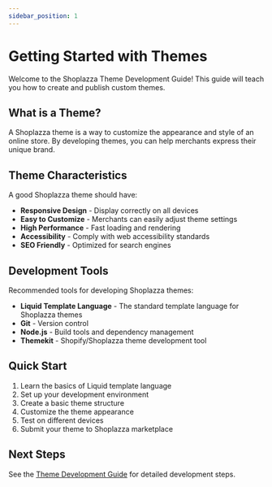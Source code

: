 ```yaml
---
sidebar_position: 1
---
```


# Getting Started with Themes

Welcome to the Shoplazza Theme Development Guide! This guide will teach you how to create and publish custom themes.

## What is a Theme?

A Shoplazza theme is a way to customize the appearance and style of an online store. By developing themes, you can help merchants express their unique brand.

## Theme Characteristics

A good Shoplazza theme should have:

- **Responsive Design** - Display correctly on all devices
- **Easy to Customize** - Merchants can easily adjust theme settings
- **High Performance** - Fast loading and rendering
- **Accessibility** - Comply with web accessibility standards
- **SEO Friendly** - Optimized for search engines

## Development Tools

Recommended tools for developing Shoplazza themes:

- **Liquid Template Language** - The standard template language for Shoplazza themes
- **Git** - Version control
- **Node.js** - Build tools and dependency management
- **Themekit** - Shopify/Shoplazza theme development tool

## Quick Start

1. Learn the basics of Liquid template language
2. Set up your development environment
3. Create a basic theme structure
4. Customize the theme appearance
5. Test on different devices
6. Submit your theme to Shoplazza marketplace

## Next Steps

See the [Theme Development Guide](./development-guide.md) for detailed development steps.
